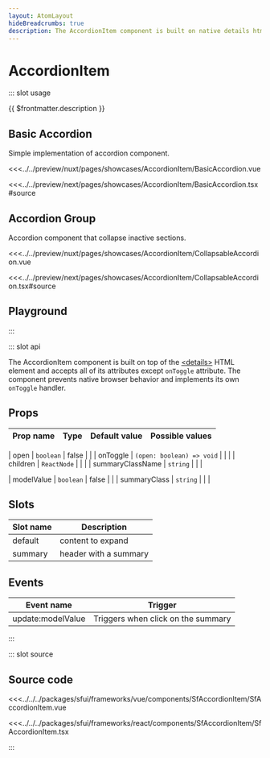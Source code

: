 ```yaml
---
layout: AtomLayout
hideBreadcrumbs: true
description: The AccordionItem component is built on native details html element. Click on a header expands the content below.
---
```


# AccordionItem

::: slot usage

{{ $frontmatter.description }}

## Basic Accordion

Simple implementation of accordion component.

<Showcase showcase-name="AccordionItem/BasicAccordion" style="min-height:400px">

<!-- vue -->
<<<../../preview/nuxt/pages/showcases/AccordionItem/BasicAccordion.vue
<!-- end vue -->
<!-- react -->
<<<../../preview/next/pages/showcases/AccordionItem/BasicAccordion.tsx#source
<!-- end react -->

</Showcase>

## Accordion Group

Accordion component that collapse inactive sections.

<Showcase showcase-name="AccordionItem/CollapsableAccordion" style="min-height:400px">

<!-- vue -->
<<<../../preview/nuxt/pages/showcases/AccordionItem/CollapsableAccordion.vue
<!-- end vue -->
<!-- react -->
<<<../../preview/next/pages/showcases/AccordionItem/CollapsableAccordion.tsx#source
<!-- end react -->

</Showcase>

## Playground

<Generate />

:::

::: slot api

The AccordionItem component is built on top of the [\<details>](https://developer.mozilla.org/en-US/docs/Web/HTML/Element/details) HTML element and accepts all of its attributes except `onToggle` attribute. The component prevents native browser behavior and implements its own `onToggle` handler.

## Props

| Prop name         | Type                      | Default value | Possible values |
| ----------------- | ------------------------- | ------------- | --------------- |
<!-- react -->
| open              | `boolean`                 | false         |                 |
| onToggle          | `(open: boolean) => void` |               |                 |
| children          | `ReactNode`               |               |                 |
| summaryClassName  | `string`                  |               |                 |
<!-- end react -->
<!-- vue -->
| modelValue        | `boolean`                 | false         |                 |
| summaryClass      | `string`                  |               |                 |
<!-- end vue -->

<!-- vue -->
## Slots

| Slot name | Description           |
| --------- | --------------------- |
| default   | content to expand     |
| summary   | header with a summary |

## Events

| Event name            | Trigger                            |
| --------------------- | ---------------------------------- |
| update:modelValue     | Triggers when click on the summary |
<!-- end vue -->

:::

::: slot source

## Source code

<!-- vue -->
<<<../../../packages/sfui/frameworks/vue/components/SfAccordionItem/SfAccordionItem.vue
<!-- end vue -->
<!-- react -->
<<<../../../packages/sfui/frameworks/react/components/SfAccordionItem/SfAccordionItem.tsx
<!-- end react -->

:::
